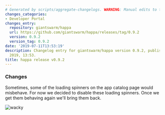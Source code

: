 ```yaml
---
# Generated by scripts/aggregate-changelogs. WARNING: Manual edits to this files will be overwritten.
changes_categories:
- Developer Portal
changes_entry:
  repository: giantswarm/happa
  url: https://github.com/giantswarm/happa/releases/tag/0.9.2
  version: 0.9.2
  version_tag: 0.9.2
date: '2019-07-11T13:53:19'
description: Changelog entry for giantswarm/happa version 0.9.2, published on 11 July
  2019, 13:53.
title: happa release v0.9.2
---
```


### Changes

Sometimes, some of the loading spinners on the app catalog page would misbehave. For now we decided to disable these loading spinners. Once we get them behaving again we'll bring them back.

![wacky](https://user-images.githubusercontent.com/455309/61056518-133d2e80-a426-11e9-9257-4f1be33f71f5.gif)


